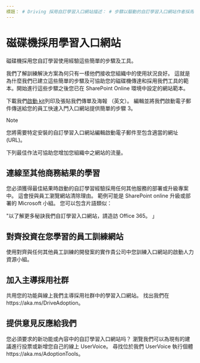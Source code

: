 ```yaml
---
標題： # Driving 採用自訂學習入口網站描述： # 步驟以驅動的自訂學習入口網站作者採用: {github 識別碼} # karuanag ms.author: {毫秒別名} # karuanag ms.date: {@date} # 02/09/2019 ms.topic： 快速入門 # 用法
---
```


# <a name="drive-adoption-of-your-learning-portal"></a>磁碟機採用學習入口網站

磁碟機採用您自訂學習使用經驗這些簡單的步驟及工具。 

我們了解訓練解決方案為何只有一樣他們接收您組織中的使用狀況良好。 這就是為什麼我們已建立這些簡單的步驟及可協助您的磁碟機傳達和採用我們工具的範本。開始進行這些步驟之後您已在 SharePoint Online 環境中設定的網站範本。

下載我們[啟動 kit](/embeds/custom_learning_launch_kit.zip)列印及張貼我們傳單及海報 （英文）。 編輯並將我們啟動電子郵件傳送給您的員工快速入門入口網站提供簡單的步驟 3。  

> [!NOTE]
> 您將需要特定安裝的自訂學習入口網站編輯啟動電子郵件至包含適當的網址 (URL)。

下列最佳作法可協助您增加您組織中之網站的流量。  

## <a name="connect-learning-to-other-business-outcomes"></a>連線至其他商務結果的學習

您必須獲得最佳結果時啟動的自訂學習經驗採用任何其他服務的部署或升級專案中。 這會授與員工瀏覽網站清除理由。 範例可能是 SharePoint online 升級或部署的 Microsoft 小組。 您可以包含片語類似：

"以了解更多秘訣<Insert service name here>我們自訂學習入口網站，請造訪 Office 365。 」 

## <a name="align-the-training-site-to-investments-in-your-employee-learning"></a>對齊投資在您學習的員工訓練網站 

使用對齊與任何其他員工訓練的開發案的實作貴公司中您訓練入口網站的啟動人力資源小組。 

## <a name="join-the-driving-adoption-community"></a>加入主導採用社群

共用您的功能與線上我們主導採用社群中的學習入口網站。 找出我們在https://aka.ms/DriveAdoption。

## <a name="give-us-feedback"></a>提供意見反應給我們

您必須要求的新功能或內容中的自訂學習入口網站吗？ 瀏覽我們可以為現有的建議進行投票或新增您自己的線上 UserVoice。 尋找位於我們 UserVoice 執行個體https://aka.ms/AdoptionTools。
